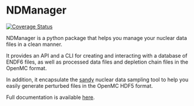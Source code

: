 # NDManager

[![Coverage
Status](https://coveralls.io/repos/github/nplinden/ndmanager/badge.svg?branch=develop)](https://coveralls.io/github/nplinden/ndmanager?branch=develop)

NDManager is a python package that helps you manage your nuclear data
files in a clean manner.

It provides an API and a CLI for creating and interacting with a
database of ENDF6 files, as well as processed data files and depletion
chain files in the OpenMC format.

In addition, it encapsulate the
[sandy](https://github.com/luca-fiorito-11/sandy) nuclear data sampling
tool to help you easily generate perturbed files in the OpenMC HDF5
format.

Full documentation is available
[here](https://ndmanager.readthedocs.io/en/develop/).

